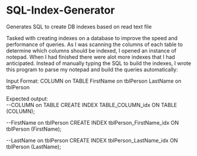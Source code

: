 # SQL-Index-Generator
Generates SQL to create DB indexes based on read text file

Tasked with creating indexes on a database to improve the speed and performance of queries. 
As I was scanning the columns of each table to determine which columns should be indexed, I opened an instance of notepad.
When I had finished there were alot more indexes that I had anticipated.
Instead of manually typing the SQL to build the indexes, I wrote this program to parse my notepad and build the queries automatically:

Input Format:
COLUMN on TABLE
FirstName on tblPerson
LastName on tblPerson

Expected output:
<br>
--COLUMN on TABLE
CREATE INDEX TABLE_COLUMN_idx
ON TABLE (COLUMN);

--FirstName on tblPerson
CREATE INDEX tblPerson_FirstName_idx
ON tblPerson (FirstName);

--LastName on tblPerson
CREATE INDEX tblPerson_LastName_idx
ON tblPerson (LastName);
